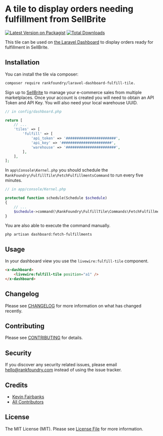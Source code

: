 # A tile to display orders needing fulfillment from SellBrite

[![Latest Version on Packagist](https://img.shields.io/packagist/v/rankfoundry/laravel-dashboard-fulfill-tile.svg?style=flat-square)](https://packagist.org/packages/rankfoundry/laravel-dashboard-fulfill-tile)
[![Total Downloads](https://img.shields.io/packagist/dt/rankfoundry/laravel-dashboard-fulfill-tile.svg?style=flat-square)](https://packagist.org/packages/rankfoundry/laravel-dashboard-fulfill-tile)



This tile can be used on [the Laravel Dashboard](https://docs.spatie.be/laravel-dashboard) to display orders ready for fulfillment in SellBrite.


## Installation

You can install the tile via composer:

```bash
composer require rankfoundry/laravel-dashboard-fulfill-tile.
```

Sign up to [SellBrite](https://bit.ly/2ZpJuyX) to manage your e-commerce sales from multiple marketplaces. 
Once your account is created you will need to obtain an API Token and API Key. You will also need your local warehouse UUID.

```php
// in config/dashboard.php

return [
    // ...
    'tiles' => [
        'fulfill' => [
            'api_token' => '#######################',
            'api_key' => '#######################',
            'warehouse' => '#######################',
        ],
    ],
];
```

In `app\Console\Kernel.php` you should schedule the `RankFoundry\FulfillTile\FetchFulfillmentsCommand` to run every five minutes. 

```php
// in app/console/Kernel.php

protected function schedule(Schedule $schedule)
{
    // ...
    $schedule->command(\RankFoundry\FulfillTile\Commands\FetchFulfillmentsCommand::class)->everyFiveMinutes();
}
```

You are also able to execute the command manually.

```bash
php artisan dashboard:fetch-fulfillments
```

## Usage

In your dashboard view you use the `livewire:fulfill-tile` component.

```html
<x-dashboard>
    <livewire:fulfill-tile position="a1" />
</x-dashboard>
```

## Changelog

Please see [CHANGELOG](CHANGELOG.md) for more information on what has changed recently.

## Contributing

Please see [CONTRIBUTING](CONTRIBUTING.md) for details.

## Security

If you discover any security related issues, please email hello@rankfoundry.com instead of using the issue tracker.

## Credits

- [Kevin Fairbanks](https://github.com/KevinFairbanks)
- [All Contributors](../../contributors)

## License

The MIT License (MIT). Please see [License File](LICENSE.md) for more information.
